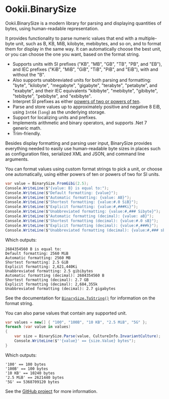 # Ookii.BinarySize

Ookii.BinarySize is a modern library for parsing and displaying quantities of bytes, using
human-readable representation.

It provides functionality to parse numeric values that end with a multiple-byte unit, such as B, KB,
MiB, kilobyte, mebibytes, and so on, and to format them for display in the same way. It can
automatically choose the best unit, or you can choose the one you want, based on the format string.

- Supports units with SI prefixes ("KB", "MB", "GB", "TB", "PB", and "EB"), and IEC prefixes
  ("KiB", "MiB", "GiB", "TiB", "PiB", and "EiB"), with and without the "B".
- Also supports unabbreviated units for both parsing and formatting: "byte", "kilobyte", "megabyte",
  "gigabyte", "terabyte", "petabyte", and "exabyte", and their IEC equivalents "kibibyte",
  "mebibyte", "gibibyte", "tebibyte", "pebibyte", and "exbibyte".
- Interpret SI prefixes as either [powers of two or powers of ten](https://en.wikipedia.org/wiki/Byte#Multiple-byte_units).
- Parse and store values up to approximately positive and negative 8 EiB, using `Int64` (`long`)
  as the underlying storage.
- Support for localizing units and prefixes.
- Implements arithmetic and binary operators, and supports .Net 7 generic math.
- Trim-friendly.

Besides display formatting and parsing user input, BinarySize provides everything needed to easily
use human-readable byte sizes in places such as configuration files, serialized XML and
JSON, and command line arguments.

You can format values using custom format strings to pick a unit, or choose one automatically, using
either powers of ten or powers of two for SI units.

```csharp
var value = BinarySize.FromGibi(2.5);
Console.WriteLine($"{value: B} is equal to:");
Console.WriteLine($"Default formatting: {value}");
Console.WriteLine($"Automatic formatting: {value: AB}");
Console.WriteLine($"Shortest formatting: {value:#.0 SiB}");
Console.WriteLine($"Explicit formatting: {value:#,###Ki}");
Console.WriteLine($"Unabbreviated formatting: {value:#,### Sibyte}");
Console.WriteLine($"Automatic formatting (decimal): {value: aB}");
Console.WriteLine($"Shortest formatting (decimal): {value:#.0 sB}");
Console.WriteLine($"Explicit formatting (decimal): {value:#,###k}");
Console.WriteLine($"Unabbreviated formatting (decimal): {value:#,### sbyte}");
```

Which outputs:

```text
2684354560 B is equal to:
Default formatting: 2560 MiB
Automatic formatting: 2560 MB
Shortest formatting: 2.5 GiB
Explicit formatting: 2,621,440Ki
Unabbreviated formatting: 2.5 gibibytes
Automatic formatting (decimal): 2684354560 B
Shortest formatting (decimal): 2.7 GB
Explicit formatting (decimal): 2,684,355k
Unabbreviated formatting (decimal): 2.7 gigabytes
```

See the documentation for [`BinarySize.ToString()`][] for information on the format string.

You can also parse values that contain any supported unit.

```csharp
var values = new[] { "100", "100B", "10 KB", "2.5 MiB", "5G" };
foreach (var value in values)
{
    var size = BinarySize.Parse(value, CultureInfo.InvariantCulture);
    Console.WriteLine($"'{value}' == {size.Value} bytes");
}
```

Which outputs:

```text
'100' == 100 bytes
'100B' == 100 bytes
'10 KB' == 10240 bytes
'2.5 MiB' == 2621440 bytes
'5G' == 5368709120 bytes
```

See the [GitHub project](https://www.github.com/SvenGroot/Ookii.BinarySize) for more information.

[`BinarySize.ToString()`]: https://www.ookii.org/docs/binarysize-1.1/html/M_Ookii_BinarySize_ToString_1.htm
